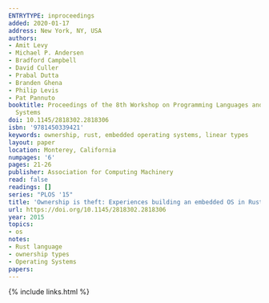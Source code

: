 ```yaml
---
ENTRYTYPE: inproceedings
added: 2020-01-17
address: New York, NY, USA
authors:
- Amit Levy
- Michael P. Andersen
- Bradford Campbell
- David Culler
- Prabal Dutta
- Branden Ghena
- Philip Levis
- Pat Pannuto
booktitle: Proceedings of the 8th Workshop on Programming Languages and Operating
  Systems
doi: 10.1145/2818302.2818306
isbn: '9781450339421'
keywords: ownership, rust, embedded operating systems, linear types
layout: paper
location: Monterey, California
numpages: '6'
pages: 21-26
publisher: Association for Computing Machinery
read: false
readings: []
series: "PLOS '15"
title: 'Ownership is theft: Experiences building an embedded OS in Rust'
url: https://doi.org/10.1145/2818302.2818306
year: 2015
topics:
- os
notes:
- Rust language
- ownership types
- Operating Systems
papers:
---
```


{% include links.html %}
